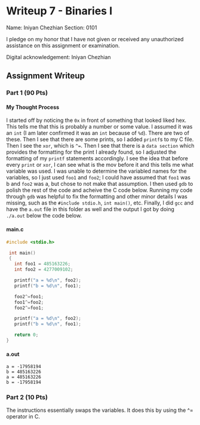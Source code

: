 # Writeup 7 - Binaries I

Name: Iniyan Chezhian
Section: 0101

I pledge on my honor that I have not given or received any unauthorized
assistance on this assignment or examination.

Digital acknowledgement: Iniyan Chezhian

## Assignment Writeup

### Part 1 (90 Pts)

#### My Thought Process

I started off by noticing the `0x` in front of something that looked liked hex. This tells me that this is probably a number or some value. I assumed it was an `int` (I am later confirmed it was an `int` because of `%d`). There are two of these. Then I see that there are some prints, so I added `printf`s to my C file. Then I see the `xor`, which is `^=`. Then I see that there is a `data section` which provides the formatting for the print I already found, so I adjusted the formatting of my `printf` statements accordingly. I see the idea that before every `print` or `xor`, I can see what is the mov before it and this tells me what variable was used. I was unable to determine the variabled names for the variables, so I just used `foo1` and `foo2`; I could have assumed that `foo1` was b and `foo2` was a, but chose to not make that assumption. I then used `gdb` to polish the rest of the code and acheive the C code below. Running my code through `gdb` was helpful to fix the formatting and other minor details I was missing, such as the `#include stdio.h`, `int main()`, etc. Finally, I did `gcc` and have the `a.out` file in this folder as well and the output I got by doing `./a.out` below the code below.

#### main.c
```c
#include <stdio.h>

 int main()
 {
   int foo1 = 485163226;
   int foo2 = 4277009102;

   printf("a = %d\n", foo2);
   printf("b = %d\n", foo1);

   foo2^=foo1;
   foo1^=foo2;
   foo2^=foo1;

   printf("a = %d\n", foo2);
   printf("b = %d\n", foo1);

   return 0;
}
```

#### a.out
```
a = -17958194
b = 485163226
a = 485163226
b = -17958194
```

### Part 2 (10 Pts)

The instructions essentially swaps the variables. It does this by using the ^= operator in C.
